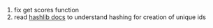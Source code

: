 1. fix get scores function
1. read [hashlib docs](https://docs.python.org/3/library/hashlib.html) to
   understand hashing for creation of unique ids
